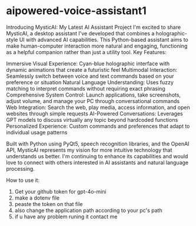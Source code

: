 # aipowered-voice-assistant1

Introducing MysticAI: My Latest AI Assistant Project
I'm excited to share MysticAI, a desktop assistant I've developed that combines a holographic-style UI with advanced AI capabilities. This Python-based assistant aims to make human-computer interaction more natural and engaging, functioning as a helpful companion rather than just a utility tool.
Key Features:

Immersive Visual Experience: Cyan-blue holographic interface with dynamic animations that create a futuristic feel
Multimodal Interaction: Seamlessly switch between voice and text commands based on your preference or situation
Natural Language Understanding: Uses fuzzy matching to interpret commands without requiring exact phrasing
Comprehensive System Control: Launch applications, take screenshots, adjust volume, and manage your PC through conversational commands
Web Integration: Search the web, play media, access information, and open websites through simple requests
AI-Powered Conversations: Leverages GPT models to discuss virtually any topic beyond hardcoded functions
Personalized Experience: Custom commands and preferences that adapt to individual usage patterns

Built with Python using PyQt5, speech recognition libraries, and the OpenAI API, MysticAI represents my vision for more intuitive technology that understands us better.
I'm continuing to enhance its capabilities and would love to connect with others interested in AI assistants and natural language processing.

How to use it:
1. Get your github token for gpt-4o-mini
2. make a dotenv file
3. peaste the token on that file
4. also change the application path according to your pc's path
5. if u have any problem runing it contact me
